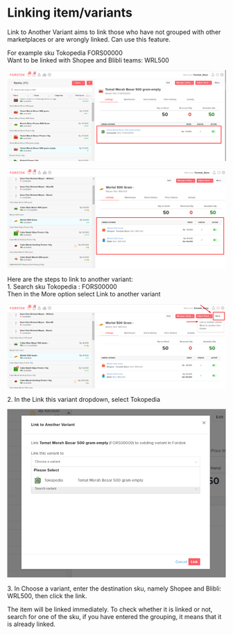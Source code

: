 # Linking item/variants

Link to Another Variant aims to link those who have not grouped with other marketplaces or are wrongly linked. Can use this feature.

For example sku Tokopedia  FORS00000\
Want to be linked with Shopee and Blibli teams: WRL500

![](<../../.gitbook/assets/image (281).png>)

![](<../../.gitbook/assets/image (45).png>)

&#x20;Here are the steps to link to another variant:\
1\. Search sku Tokopedia : FORS00000\
Then in the More option select Link to another variant

![](<../../.gitbook/assets/image (278).png>)

&#x20;2\. In the Link this variant dropdown, select Tokopedia

![](<../../.gitbook/assets/image (198).png>)

3\. In Choose a variant, enter the destination sku, namely Shopee and Blibli: WRL500, then click the link.

The item will be linked immediately. To check whether it is linked or not, search for one of the sku, if you have entered the grouping, it means that it is already linked.

